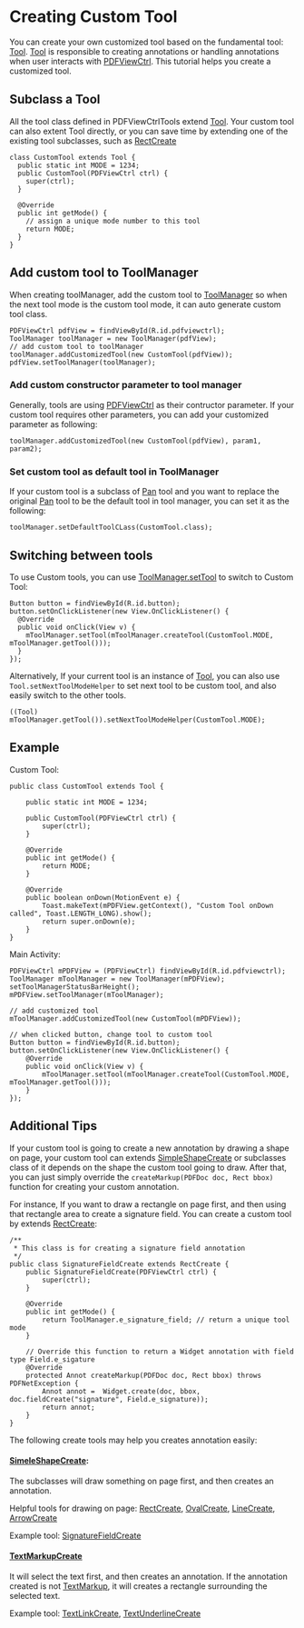 # Creating Custom Tool

You can create your own customized tool based on the fundamental tool: [Tool](https://www.pdftron.com/pdfnet/mobile/docs/Android/tools/javadoc/reference/com/pdftron/pdf/tools/Tool.html). [Tool](https://www.pdftron.com/pdfnet/mobile/docs/Android/tools/javadoc/reference/com/pdftron/pdf/tools/Tool.html) is responsible to creating annotations or handling annotations when user interacts with [PDFViewCtrl](https://www.pdftron.com/pdfnet/mobile/docs/Android/pdfnet/javadoc/reference/com/pdftron/pdf/PDFViewCtrl.html). This tutorial helps you create a customized tool.

## Subclass a Tool
All the tool class defined in PDFViewCtrlTools extend [Tool](https://www.pdftron.com/pdfnet/mobile/docs/Android/tools/javadoc/reference/com/pdftron/pdf/tools/Tool.html). Your custom tool can also extent Tool directly, or you can save time by extending one of the existing tool subclasses, such as [RectCreate]()
```
class CustomTool extends Tool {
  public static int MODE = 1234;
  public CustomTool(PDFViewCtrl ctrl) {
    super(ctrl);
  }

  @Override
  public int getMode() {
    // assign a unique mode number to this tool
    return MODE;
  }
}
```

## Add custom tool to ToolManager
When creating toolManager, add the custom tool to [ToolManager](https://www.pdftron.com/pdfnet/mobile/docs/Android/pdfnet/javadoc/reference/com/pdftron/pdf/PDFViewCtrl.ToolManager.html) so when the next tool mode is the custom tool mode, it can auto generate custom tool class.
```
PDFViewCtrl pdfView = findViewById(R.id.pdfviewctrl);
ToolManager toolManager = new ToolManager(pdfView);
// add custom tool to toolManager
toolManager.addCustomizedTool(new CustomTool(pdfView));
pdfView.setToolManager(toolManager);
```

### Add custom constructor parameter to tool manager
Generally, tools are using [PDFViewCtrl](https://www.pdftron.com/pdfnet/mobile/docs/Android/pdfnet/javadoc/reference/com/pdftron/pdf/PDFViewCtrl.html) as their contructor parameter. If your custom tool requires other parameters, you can add your customized parameter as following:
```
toolManager.addCustomizedTool(new CustomTool(pdfView), param1, param2);
```

### Set custom tool as default tool in ToolManager
If your custom tool is a subclass of [Pan](https://www.pdftron.com/pdfnet/mobile/docs/Android/tools/javadoc/reference/com/pdftron/pdf/tools/Pan.html) tool and you want to replace the original [Pan](https://www.pdftron.com/pdfnet/mobile/docs/Android/tools/javadoc/reference/com/pdftron/pdf/tools/Pan.html) tool to be the default tool in tool manager, you can set it as the following:
```
toolManager.setDefaultToolCLass(CustomTool.class);
```

## Switching between tools
To use Custom tools, you can use [ToolManager.setTool]() to switch to Custom Tool:
```
Button button = findViewById(R.id.button);
button.setOnClickListener(new View.OnClickListener() {
  @Override
  public void onClick(View v) {
    mToolManager.setTool(mToolManager.createTool(CustomTool.MODE, mToolManager.getTool()));
  }
});
```

Alternatively, If your current tool is an instance of [Tool](https://www.pdftron.com/pdfnet/mobile/docs/Android/tools/javadoc/reference/com/pdftron/pdf/tools/Tool.html), you can also use `Tool.setNextToolModeHelper` to set next tool to be custom tool, and also easily switch to the other tools.

```
((Tool) mToolManager.getTool()).setNextToolModeHelper(CustomTool.MODE);
```

## Example
Custom Tool:
```
public class CustomTool extends Tool {

    public static int MODE = 1234;

    public CustomTool(PDFViewCtrl ctrl) {
        super(ctrl);
    }

    @Override
    public int getMode() {
        return MODE;
    }

    @Override
    public boolean onDown(MotionEvent e) {
        Toast.makeText(mPDFView.getContext(), "Custom Tool onDown called", Toast.LENGTH_LONG).show();
        return super.onDown(e);
    }
}
```
Main Activity:
```
PDFViewCtrl mPDFView = (PDFViewCtrl) findViewById(R.id.pdfviewctrl);
ToolManager mToolManager = new ToolManager(mPDFView);
setToolManagerStatusBarHeight();
mPDFView.setToolManager(mToolManager);

// add customized tool
mToolManager.addCustomizedTool(new CustomTool(mPDFView));

// when clicked button, change tool to custom tool
Button button = findViewById(R.id.button);
button.setOnClickListener(new View.OnClickListener() {
    @Override
    public void onClick(View v) {
        mToolManager.setTool(mToolManager.createTool(CustomTool.MODE, mToolManager.getTool()));
    }
});
```

## Additional Tips
If your custom tool is going to create a new annotation by drawing a shape on page, your custom tool can extends [SimpleShapeCreate]() or subclasses class of it depends on the shape the custom tool going to draw. After that, you can just simply override the `createMarkup(PDFDoc doc, Rect bbox)` function for creating your custom annotation.

For instance, If you want to draw a rectangle on page first, and then using that rectangle area to create a signature field. You can create a custom tool by extends [RectCreate]():
```
/**
 * This class is for creating a signature field annotation
 */
public class SignatureFieldCreate extends RectCreate {
    public SignatureFieldCreate(PDFViewCtrl ctrl) {
        super(ctrl);
    }

    @Override
    public int getMode() {
        return ToolManager.e_signature_field; // return a unique tool mode
    }

    // Override this function to return a Widget annotation with field type Field.e_sigature
    @Override
    protected Annot createMarkup(PDFDoc doc, Rect bbox) throws PDFNetException {
        Annot annot =  Widget.create(doc, bbox, doc.fieldCreate("signature", Field.e_signature));
        return annot;
    }
}
```

The following create tools may help you creates annotation easily:

#### [SimeleShapeCreate]():
The subclasses will draw something on page first, and then creates an annotation.

Helpful tools for drawing on page: [RectCreate](), [OvalCreate](), [LineCreate](), [ArrowCreate]()

Example tool: [SignatureFieldCreate]()

#### [TextMarkupCreate]()
It will select the text first, and then creates an annotation. If the annotation created is not [TextMarkup](https://www.pdftron.com/pdfnet/mobile/docs/Android/pdfnet/javadoc/reference/com/pdftron/pdf/annots/TextMarkup.html), it will creates a rectangle surrounding the selected text.

Example tool: [TextLinkCreate](), [TextUnderlineCreate](https://www.pdftron.com/pdfnet/mobile/docs/Android/tools/javadoc/reference/com/pdftron/pdf/tools/TextUnderlineCreate.html)



